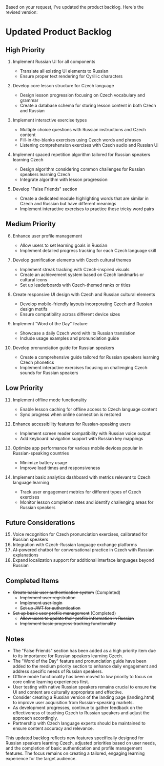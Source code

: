 Based on your request, I've updated the product backlog. Here's the revised version:

# Updated Product Backlog

## High Priority

1. Implement Russian UI for all components
   - Translate all existing UI elements to Russian
   - Ensure proper text rendering for Cyrillic characters

2. Develop core lesson structure for Czech language
   - Design lesson progression focusing on Czech vocabulary and grammar
   - Create a database schema for storing lesson content in both Czech and Russian

3. Implement interactive exercise types
   - Multiple choice questions with Russian instructions and Czech content
   - Fill-in-the-blanks exercises using Czech words and phrases
   - Listening comprehension exercises with Czech audio and Russian UI

4. Implement spaced repetition algorithm tailored for Russian speakers learning Czech
   - Design algorithm considering common challenges for Russian speakers learning Czech
   - Integrate algorithm with lesson progression

5. Develop "False Friends" section
   - Create a dedicated module highlighting words that are similar in Czech and Russian but have different meanings
   - Implement interactive exercises to practice these tricky word pairs

## Medium Priority

6. Enhance user profile management
   - Allow users to set learning goals in Russian
   - Implement detailed progress tracking for each Czech language skill

7. Develop gamification elements with Czech cultural themes
   - Implement streak tracking with Czech-inspired visuals
   - Create an achievement system based on Czech landmarks or cultural icons
   - Set up leaderboards with Czech-themed ranks or titles

8. Create responsive UI design with Czech and Russian cultural elements
   - Develop mobile-friendly layouts incorporating Czech and Russian design motifs
   - Ensure compatibility across different device sizes

9. Implement "Word of the Day" feature
   - Showcase a daily Czech word with its Russian translation
   - Include usage examples and pronunciation guide

10. Develop pronunciation guide for Russian speakers
    - Create a comprehensive guide tailored for Russian speakers learning Czech phonetics
    - Implement interactive exercises focusing on challenging Czech sounds for Russian speakers

## Low Priority

11. Implement offline mode functionality
    - Enable lesson caching for offline access to Czech language content
    - Sync progress when online connection is restored

12. Enhance accessibility features for Russian-speaking users
    - Implement screen reader compatibility with Russian voice output
    - Add keyboard navigation support with Russian key mappings

13. Optimize app performance for various mobile devices popular in Russian-speaking countries
    - Minimize battery usage
    - Improve load times and responsiveness

14. Implement basic analytics dashboard with metrics relevant to Czech language learning
    - Track user engagement metrics for different types of Czech exercises
    - Monitor lesson completion rates and identify challenging areas for Russian speakers

## Future Considerations

15. Voice recognition for Czech pronunciation exercises, calibrated for Russian speakers
16. Integration with Czech-Russian language exchange platforms
17. AI-powered chatbot for conversational practice in Czech with Russian explanations
18. Expand localization support for additional interface languages beyond Russian

## Completed Items

- ~~Create basic user authentication system~~ (Completed)
  - ~~Implement user registration~~
  - ~~Implement user login~~
  - ~~Set up JWT for authentication~~
- ~~Set up basic user profile management~~ (Completed)
  - ~~Allow users to update their profile information in Russian~~
  - ~~Implement basic progress tracking functionality~~

## Notes

- The "False Friends" section has been added as a high priority item due to its importance for Russian speakers learning Czech.
- The "Word of the Day" feature and pronunciation guide have been added to the medium priority section to enhance daily engagement and address specific needs of Russian speakers.
- Offline mode functionality has been moved to low priority to focus on core online learning experiences first.
- User testing with native Russian speakers remains crucial to ensure the UI and content are culturally appropriate and effective.
- Consider creating a Russian version of the landing page (landing.html) to improve user acquisition from Russian-speaking markets.
- As development progresses, continue to gather feedback on the effectiveness of teaching Czech to Russian speakers and adjust the approach accordingly.
- Partnership with Czech language experts should be maintained to ensure content accuracy and relevance.

This updated backlog reflects new features specifically designed for Russian speakers learning Czech, adjusted priorities based on user needs, and the completion of basic authentication and profile management features. The focus remains on creating a tailored, engaging learning experience for the target audience.
